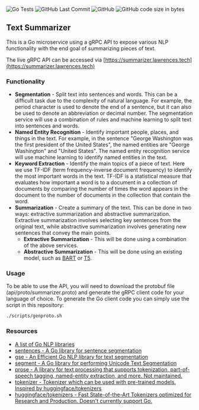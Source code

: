 
![Go Tests](https://github.com/Lawrence-Godfrey/Text-Summarizer/actions/workflows/tests.yml/badge.svg)   ![GitHub Last Commit](https://img.shields.io/github/last-commit/Lawrence-Godfrey/Text-Summarizer)   ![GitHub](https://img.shields.io/github/license/Lawrence-Godfrey/Text-Summarizer)   ![GitHub code size in bytes](https://img.shields.io/github/languages/code-size/Lawrence-Godfrey/Text-Summarizer)


## Text Summarizer

This is a Go microservice using a gRPC API to expose various NLP functionality with the end goal of summarizing pieces of text.

The live gRPC API can be accessed via [https://summarizer.lawrences.tech](https://summarizer.lawrences.tech)

### Functionality

  - **Segmentation** - Split text into sentences and words. This can be a difficult task due to the complexity of natural language. For example, the period character is used to denote the end of a sentence, but it can also be used to denote an abbreviation or decimal number. The segmentation service will use a combination of rules and machine learning to split text into sentences and words.
  - **Named Entity Recognition** - Identify important people, places, and things in the text. For example, in the sentence "George Washington was the first president of the United States", the named entities are "George Washington" and "United States". The named entity recognition service will use machine learning to identify named entities in the text.
  - **Keyword Extraction** - Identify the main topics of a piece of text. Here we use TF-IDF (term frequency-inverse document frequency) to identify the most important words in the text. TF-IDF is a statistical measure that evaluates how important a word is to a document in a collection of documents by comparing the number of times the word appears in the document to the number of documents in the collection that contain the word.
  - **Summarization** - Create a summary of the text. This can be done in two ways: extractive summarization and abstractive summarization. Extractive summarization involves selecting key sentences from the original text, while abstractive summarization involves generating new sentences that convey the main points.
    - **Extractive Summarization** - This will be done using a combination of the above services.
    - **Abstractive Summarization** - This will be done using an existing model, such as [BART](https://arxiv.org/abs/1910.13461) or [T5](https://arxiv.org/abs/1910.10683).

### Usage
To be able to use the API, you will need to download the protobuf file (api/proto/summarizer.proto) and generate the gRPC client code for your language of choice. To generate the Go client code you can simply use the script in this repository:
```bash
./scripts/genproto.sh
```

### Resources
 - [A list of Go NLP libraries](https://awesome-go.com/natural-language-processing/)
 - [sentences - A Go library for sentence segmentation](https://github.com/neurosnap/sentences)
 - [gse - An Efficient Go NLP library for text segmentation](https://github.com/go-ego/gse)
 - [segment - A Go library for performing Unicode Text Segmentation](https://github.com/blevesearch/segment?utm_campaign=awesomego)
 - [prose - A library for text processing that supports tokenization, part-of-speech tagging, named-entity extraction, and more. Not maintained.](https://github.com/jdkato/prose)
 - [tokenizer - Tokenizer which can be used with pre-trained models. Inspired by huggingface/tokenizers](github.com/sugarme/tokenizer)
 - [huggingface/tokenizers - Fast State-of-the-Art Tokenizers optimized for Research and Production. Doesn't currently support Go.](https://github.com/huggingface/tokenizers)